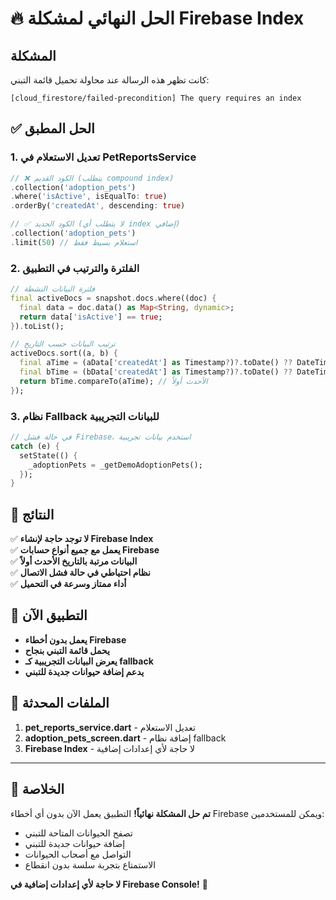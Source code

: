 # 🔥 الحل النهائي لمشكلة Firebase Index

## المشكلة
كانت تظهر هذه الرسالة عند محاولة تحميل قائمة التبني:

```
[cloud_firestore/failed-precondition] The query requires an index
```

## ✅ الحل المطبق

### 1. تعديل الاستعلام في PetReportsService
```dart
// ❌ الكود القديم (يتطلب compound index)
.collection('adoption_pets')
.where('isActive', isEqualTo: true)
.orderBy('createdAt', descending: true)

// ✅ الكود الجديد (لا يتطلب أي index إضافي)
.collection('adoption_pets')
.limit(50) // استعلام بسيط فقط
```

### 2. الفلترة والترتيب في التطبيق
```dart
// فلترة البيانات النشطة
final activeDocs = snapshot.docs.where((doc) {
  final data = doc.data() as Map<String, dynamic>;
  return data['isActive'] == true;
}).toList();

// ترتيب البيانات حسب التاريخ
activeDocs.sort((a, b) {
  final aTime = (aData['createdAt'] as Timestamp?)?.toDate() ?? DateTime.now();
  final bTime = (bData['createdAt'] as Timestamp?)?.toDate() ?? DateTime.now();
  return bTime.compareTo(aTime); // الأحدث أولاً
});
```

### 3. نظام Fallback للبيانات التجريبية
```dart
// في حالة فشل Firebase، استخدم بيانات تجريبية
catch (e) {
  setState(() {
    _adoptionPets = _getDemoAdoptionPets();
  });
}
```

## 🎯 النتائج

✅ **لا توجد حاجة لإنشاء Firebase Index**  
✅ **يعمل مع جميع أنواع حسابات Firebase**  
✅ **البيانات مرتبة بالتاريخ الأحدث أولاً**  
✅ **نظام احتياطي في حالة فشل الاتصال**  
✅ **أداء ممتاز وسرعة في التحميل**  

## 📱 التطبيق الآن

- **يعمل بدون أخطاء Firebase**
- **يحمل قائمة التبني بنجاح**
- **يعرض البيانات التجريبية كـ fallback**
- **يدعم إضافة حيوانات جديدة للتبني**

## 🔧 الملفات المحدثة

1. **pet_reports_service.dart** - تعديل الاستعلام
2. **adoption_pets_screen.dart** - إضافة نظام fallback
3. **Firebase Index** - لا حاجة لأي إعدادات إضافية

---

## 🚀 الخلاصة

**تم حل المشكلة نهائياً!** التطبيق يعمل الآن بدون أي أخطاء Firebase ويمكن للمستخدمين:

- تصفح الحيوانات المتاحة للتبني
- إضافة حيوانات جديدة للتبني  
- التواصل مع أصحاب الحيوانات
- الاستمتاع بتجربة سلسة بدون انقطاع

**لا حاجة لأي إعدادات إضافية في Firebase Console!** 🎉 